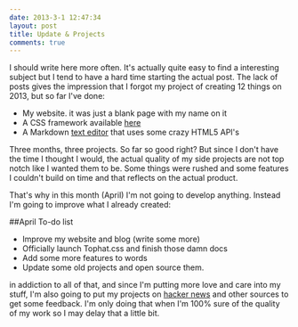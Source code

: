 ```yaml
---
date: 2013-3-1 12:47:34
layout: post
title: Update & Projects
comments: true
---
```


I should write here more often. It's actually quite easy to find a interesting subject but I tend to have a hard time starting the actual post. The lack of posts gives the impression that I forgot my project of creating 12 things on 2013, but so far I've done:

+ My website. it was just a blank page with my name on it
+ A CSS framework available [here](http://campinhos.pt/Tophat/)
+ A Markdown [text editor](http://campinhos.pt/words/) that uses some crazy HTML5 API's

Three months, three projects. So far so good right? But since I don't have the time I thought I would, the actual quality of my side projects are not top notch like I wanted them to be. Some things were rushed and some features I couldn't build on time and that reflects on the actual product.

That's why in this month (April) I'm not going to develop anything. Instead I'm going to improve what I already created:

##April To-do list

+ Improve my website and blog (write some more)
+ Officially launch Tophat.css and finish those damn docs
+ Add some more features to words
+ Update some old projects and open source them.

in addiction to all of that, and since I'm putting more love and care into my stuff, I'm also going to put my projects on [hacker news](https://news.ycombinator.com/) and other sources to get some feedback. I'm only doing that when I'm 100% sure of the quality of my work so I may delay that a little bit.
